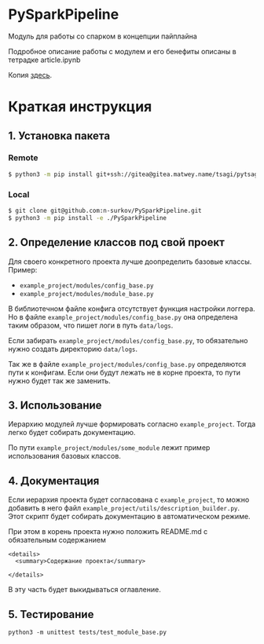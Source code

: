 # PySparkPipeline
Модуль для работы со спарком в концепции пайплайна

Подробное описание работы с модулем и его бенефиты описаны в тетрадке article.ipynb

Копия [здесь](https://habr.com/ru/company/X5Group/blog/579232/).

# Краткая инструкция

## 1. Установка пакета
### Remote

```bash
$ python3 -m pip install git+ssh://gitea@gitea.matwey.name/tsagi/pytsagi.git
```

### Local

```bash
$ git clone git@github.com:n-surkov/PySparkPipeline.git
$ python3 -m pip install -e ./PySparkPipeline
```

## 2. Определение классов под свой проект

Для своего конкретного проекта лучше доопределить базовые классы. Пример:
* `example_project/modules/config_base.py`
* `example_project/modules/module_base.py`

В библиотечном файле конфига отсутствует функция настройки логгера. 
Но в файле `example_project/modules/config_base.py` она определена таким образом, 
что пишет логи в путь `data/logs`.

Если забирать `example_project/modules/config_base.py`, то обязательно нужно создать 
директорию `data/logs`.

Так же в файле `example_project/modules/config_base.py` определяются пути к конфигам. 
Если они будут лежать не в корне проекта, то пути нужно будет так же заменить.

## 3. Использование

Иерархию модулей лучше формировать согласно `example_project`. 
Тогда легко будет собирать документацию.

По пути `example_project/modules/some_module` лежит пример использования базовых классов.

## 4. Документация

Если иерархия проекта будет согласована с `example_project`, 
то можно добавить в него файл `example_project/utils/description_builder.py`. 
Этот скрипт будет собирать документацию в автоматическом режиме.

При этом в корень проекта нужно положить README.md с обязательным содержанием 

```
<details>
  <summary>Содержание проекта</summary>
  
</details>
```

В эту часть будет выкидываться оглавление.

## 5. Тестирование

```
python3 -m unittest tests/test_module_base.py
```